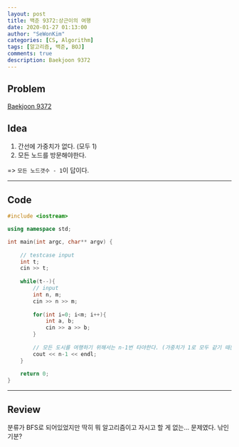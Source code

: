 ```yaml
---
layout: post
title: 백준 9372:상근이의 여행
date: 2020-01-27 01:13:00
author: "SeWonKim"
categories: [CS, Algorithm]
tags: [알고리즘, 백준, BOJ]
comments: true
description: Baekjoon 9372
---
```


## Problem

[Baekjoon 9372](https://www.acmicpc.net/problem/9372)


## Idea

1. 간선에 가중치가 없다. (모두 1)
2. 모든 노드를 방문해야한다.

=> `모든 노드갯수 - 1`이 답이다.

---

## Code
```cpp
#include <iostream>

using namespace std;

int main(int argc, char** argv) {
	
	// testcase input
	int t;
	cin >> t;
	
	while(t--){
		// input
		int n, m;
		cin >> n >> m;
		
		for(int i=0; i<m; i++){
			int a, b;
			cin >> a >> b;
		}
		
		// 모든 도시를 여행하기 위해서는 n-1번 타야한다. (가중치가 1로 모두 같기 때문에) 
		cout << n-1 << endl;
	}
	
	return 0;
}
```
---

## Review
분류가 BFS로 되어있었지만 딱히 뭐 알고리즘이고 자시고 할 게 없는... 문제였다. 낚인 기분?   

